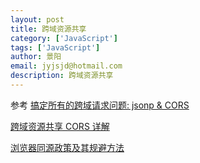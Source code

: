 ```yaml
---
layout: post
title: 跨域资源共享
category: ['JavaScript']
tags: ['JavaScript']
author: 景阳
email: jyjsjd@hotmail.com
description: 跨域资源共享
---
```


参考
[搞定所有的跨域请求问题: jsonp & CORS](https://javadoop.com/post/cross-domain)

[跨域资源共享 CORS 详解](http://www.ruanyifeng.com/blog/2016/04/cors.html)

[浏览器同源政策及其规避方法](http://www.ruanyifeng.com/blog/2016/04/same-origin-policy.html)

